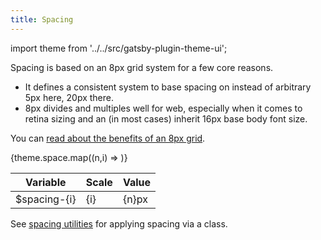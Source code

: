 ```yaml
---
title: Spacing
---
```


import theme from '../../src/gatsby-plugin-theme-ui';

Spacing is based on an 8px grid system for a few core reasons.

- It defines a consistent system to base spacing on instead of arbitrary 5px here, 20px there. 
- 8px divides and multiples well for web, especially when it comes to retina sizing and an (in most cases) inherit 16px base body font size.

You can [read about the benefits of an 8px grid](https://builttoadapt.io/intro-to-the-8-point-grid-system-d2573cde8632).

<table>
  <thead>
    <th>Variable</th>
    <th>Scale</th>
    <th>Value</th>
  </thead>
  {theme.space.map((n,i) =>
    <tr key={n}>
      <td>$spacing-{i}</td>
      <td>{i}</td>
      <td>{n}px</td>
    </tr>
  )}
</table>

See [spacing utilities](/utilities/spacing) for applying spacing via a class.
